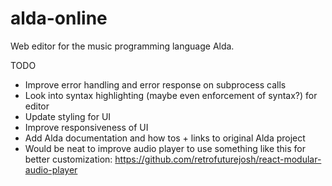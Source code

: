 # alda-online
Web editor for the music programming language Alda.

TODO
- Improve error handling and error response on subprocess calls
- Look into syntax highlighting (maybe even enforcement of syntax?) for editor
- Update styling for UI
- Improve responsiveness of UI
- Add Alda documentation and how tos + links to original Alda project
- Would be neat to improve audio player to use something like this for better customization: https://github.com/retrofuturejosh/react-modular-audio-player
